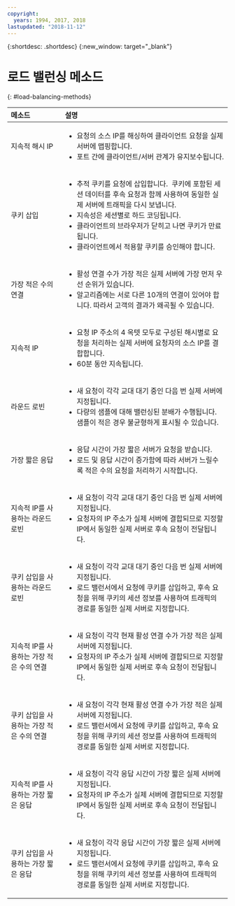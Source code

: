 ```yaml
---
copyright:
  years: 1994, 2017, 2018
lastupdated: "2018-11-12"
---
```


{:shortdesc: .shortdesc}
{:new_window: target="_blank"}

# 로드 밸런싱 메소드
{: #load-balancing-methods}

|메소드|설명|
|:---|:---|
|지속적 해시 IP|<ul><li>요청의 소스 IP를 해싱하여 클라이언트 요청을 실제 서버에 맵핑합니다.</li><li>포트 간에 클라이언트/서버 관계가 유지보수됩니다.</li></ul>|
|쿠키 삽입|<ul><li>추적 쿠키를 요청에 삽입합니다.<span style="mso-spacerun:yes">&nbsp; </span>쿠키에 포함된 세션 데이터를 후속 요청과 함께 사용하여 동일한 실제 서버에 트래픽을 다시 보냅니다.</li><li>지속성은 세션별로 하드 코딩됩니다.</li><li>클라이언트의 브라우저가 닫히고 나면 쿠키가 만료됩니다.</li><li>클라이언트에서 적용할 쿠키를 승인해야 합니다.</li></ul>|
|가장 적은 수의 연결|<ul><li>활성 연결 수가 가장 적은 실제 서버에 가장 먼저 우선 순위가 있습니다.</li><li>알고리즘에는 서로 다른 10개의 연결이 있어야 합니다. 따라서 고객의 결과가 왜곡될 수 있습니다.</li></ul>|
|지속적 IP|<ul><li>요청 IP 주소의 4 옥텟 모두로 구성된 해시별로 요청을 처리하는 실제 서버에 요청자의 소스 IP를 결합합니다.</li><li>60분 동안 지속됩니다.</li></ul>|
|라운드 로빈|<ul><li>새 요청이 각각 교대 대기 중인 다음 번 실제 서버에 지정됩니다.</li><li>다량의 샘플에 대해 밸런싱된 분배가 수행됩니다. 샘플이 적은 경우 불균형하게 표시될 수 있습니다.</li></ul>|
|가장 짧은 응답|<ul><li>응답 시간이 가장 짧은 서버가 요청을 받습니다.</li><li>로드 및 응답 시간이 증가함에 따라 서버가 느릴수록 적은 수의 요청을 처리하기 시작합니다.</li></ul>|
|지속적 IP를 사용하는 라운드 로빈|<ul><li>새 요청이 각각 교대 대기 중인 다음 번 실제 서버에 지정됩니다.</li><li>요청자의 IP 주소가 실제 서버에 결합되므로 지정할 IP에서 동일한 실제 서버로 후속 요청이 전달됩니다.</li></ul>|
|쿠키 삽입을 사용하는 라운드 로빈|<ul><li>새 요청이 각각 교대 대기 중인 다음 번 실제 서버에 지정됩니다.</li><li>로드 밸런서에서 요청에 쿠키를 삽입하고, 후속 요청을 위해 쿠키의 세션 정보를 사용하여 트래픽의 경로를 동일한 실제 서버로 지정합니다.</li></ul>|
|지속적 IP를 사용하는 가장 적은 수의 연결|<ul><li>새 요청이 각각 현재 활성 연결 수가 가장 적은 실제 서버에 지정됩니다.</li><li>요청자의 IP 주소가 실제 서버에 결합되므로 지정할 IP에서 동일한 실제 서버로 후속 요청이 전달됩니다.</li></ul>|
|쿠키 삽입을 사용하는 가장 적은 수의 연결|<ul><li>새 요청이 각각 현재 활성 연결 수가 가장 적은 실제 서버에 지정됩니다.</li><li>로드 밸런서에서 요청에 쿠키를 삽입하고, 후속 요청을 위해 쿠키의 세션 정보를 사용하여 트래픽의 경로를 동일한 실제 서버로 지정합니다.</li></ul>|
|지속적 IP를 사용하는 가장 짧은 응답|<ul><li>새 요청이 각각 응답 시간이 가장 짧은 실제 서버에 지정됩니다.</li><li>요청자의 IP 주소가 실제 서버에 결합되므로 지정할 IP에서 동일한 실제 서버로 후속 요청이 전달됩니다.</li></ul>|
|쿠키 삽입을 사용하는 가장 짧은 응답|<ul><li>새 요청이 각각 응답 시간이 가장 짧은 실제 서버에 지정됩니다.</li><li>로드 밸런서에서 요청에 쿠키를 삽입하고, 후속 요청을 위해 쿠키의 세션 정보를 사용하여 트래픽의 경로를 동일한 실제 서버로 지정합니다.</li></ul>|
